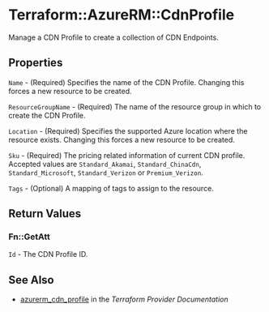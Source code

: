 # Terraform::AzureRM::CdnProfile

Manage a CDN Profile to create a collection of CDN Endpoints.

## Properties

`Name` - (Required) Specifies the name of the CDN Profile. Changing this forces a new resource to be created.

`ResourceGroupName` - (Required) The name of the resource group in which to create the CDN Profile.

`Location` - (Required) Specifies the supported Azure location where the resource exists. Changing this forces a new resource to be created.

`Sku` - (Required) The pricing related information of current CDN profile. Accepted values are `Standard_Akamai`, `Standard_ChinaCdn`, `Standard_Microsoft`, `Standard_Verizon` or `Premium_Verizon`.

`Tags` - (Optional) A mapping of tags to assign to the resource.


## Return Values

### Fn::GetAtt

`Id` - The CDN Profile ID.

## See Also

* [azurerm_cdn_profile](https://www.terraform.io/docs/providers/azurerm/r/cdn_profile.html) in the _Terraform Provider Documentation_